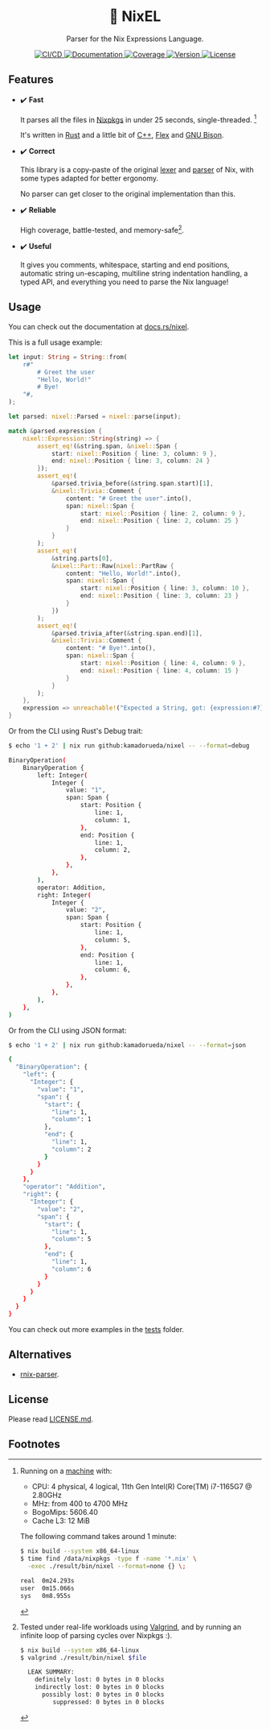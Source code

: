 <!--
SPDX-FileCopyrightText: 2022 Kevin Amado <kamadorueda@gmail.com>

SPDX-License-Identifier: GPL-3.0-only
-->

<h1 align="center">🐉 NixEL</h2>

<p align="center">Parser for the Nix Expressions Language.</p>

<p align="center">
  <a href="https://buildkite.com/kamadorueda/nixel">
    <img
      alt="CI/CD"
      src="https://badge.buildkite.com/e6a10842c4ea84190bee67360062b18a7e0c548f66ed0886a6.svg?branch=main"
    >
    </img>
  </a>
  <a href="https://docs.rs/nixel">
    <img
      alt="Documentation"
      src="https://img.shields.io/docsrs/nixel?color=brightgreen"
    >
    </img>
  </a>
  <a href="https://coveralls.io/github/kamadorueda/nixel?branch=main">
    <img
      alt="Coverage"
      src="https://coveralls.io/repos/github/kamadorueda/nixel/badge.svg?branch=main"
    >
    </img>
  </a>
  <a href="https://crates.io/crates/nixel">
    <img
      alt="Version"
      src="https://img.shields.io/crates/v/nixel?color=brightgreen"
    >
    </img>
  </a>
  <a href="https://spdx.org/licenses/GPL-3.0-only.html">
    <img
      alt="License"
      src="https://img.shields.io/crates/l/nixel?color=brightgreen"
    >
    </img>
  </a>
  <!-- <a href="https://crates.io/crates/santiago">
    <img
      alt="Downloads"
      src="https://img.shields.io/crates/d/santiago"
    >
    </img>
  </a> -->

</p>

## Features

- ✔️ **Fast**

  It parses all the files in [Nixpkgs](https://github.com/NixOS/nixpkgs)
  in under 25 seconds, single-threaded.
  [^benchmark-specs]

  It's written in [Rust](https://www.rust-lang.org/)
  and a little bit of [C++](https://isocpp.org/),
  [Flex](https://github.com/westes/flex)
  and [GNU Bison](https://www.gnu.org/software/bison/).

- ✔️ **Correct**

  This library is a copy-paste of the original
  [lexer](https://github.com/NixOS/nix/blob/dd1970c233a82328445b69e903574e14115ee933/src/libexpr/lexer.l)
  and [parser](https://github.com/NixOS/nix/blob/dd1970c233a82328445b69e903574e14115ee933/src/libexpr/parser.y)
  of Nix,
  with some types adapted for better ergonomy.

  No parser can get closer to the original implementation than this.

- ✔️ **Reliable**

  High coverage, battle-tested, and memory-safe[^memory-safe].

- ✔️ **Useful**

  It gives you comments, whitespace, starting and end positions,
  automatic string un-escaping, multiline string indentation handling,
  a typed API,
  and everything you need to parse the Nix language!

## Usage

You can check out the documentation at [docs.rs/nixel](https://docs.rs/nixel).

This is a full usage example:

```rust
let input: String = String::from(
    r#"
        # Greet the user
        "Hello, World!"
        # Bye!
    "#,
);

let parsed: nixel::Parsed = nixel::parse(input);

match &parsed.expression {
    nixel::Expression::String(string) => {
        assert_eq!(&string.span, &nixel::Span {
            start: nixel::Position { line: 3, column: 9 },
            end: nixel::Position { line: 3, column: 24 }
        });
        assert_eq!(
            &parsed.trivia_before(&string.span.start)[1],
            &nixel::Trivia::Comment {
                content: "# Greet the user".into(),
                span: nixel::Span {
                    start: nixel::Position { line: 2, column: 9 },
                    end: nixel::Position { line: 2, column: 25 }
                }
            }
        );
        assert_eq!(
            &string.parts[0],
            &nixel::Part::Raw(nixel::PartRaw {
                content: "Hello, World!".into(),
                span: nixel::Span {
                    start: nixel::Position { line: 3, column: 10 },
                    end: nixel::Position { line: 3, column: 23 }
                }
            })
        );
        assert_eq!(
            &parsed.trivia_after(&string.span.end)[1],
            &nixel::Trivia::Comment {
                content: "# Bye!".into(),
                span: nixel::Span {
                    start: nixel::Position { line: 4, column: 9 },
                    end: nixel::Position { line: 4, column: 15 }
                }
            }
        );
    },
    expression => unreachable!("Expected a String, got: {expression:#?}"),
}
```

Or from the CLI using Rust's Debug trait:

```sh
$ echo '1 + 2' | nix run github:kamadorueda/nixel -- --format=debug

BinaryOperation(
    BinaryOperation {
        left: Integer(
            Integer {
                value: "1",
                span: Span {
                    start: Position {
                        line: 1,
                        column: 1,
                    },
                    end: Position {
                        line: 1,
                        column: 2,
                    },
                },
            },
        ),
        operator: Addition,
        right: Integer(
            Integer {
                value: "2",
                span: Span {
                    start: Position {
                        line: 1,
                        column: 5,
                    },
                    end: Position {
                        line: 1,
                        column: 6,
                    },
                },
            },
        ),
    },
)
```

Or from the CLI using JSON format:

```sh
$ echo '1 + 2' | nix run github:kamadorueda/nixel -- --format=json

{
  "BinaryOperation": {
    "left": {
      "Integer": {
        "value": "1",
        "span": {
          "start": {
            "line": 1,
            "column": 1
          },
          "end": {
            "line": 1,
            "column": 2
          }
        }
      }
    },
    "operator": "Addition",
    "right": {
      "Integer": {
        "value": "2",
        "span": {
          "start": {
            "line": 1,
            "column": 5
          },
          "end": {
            "line": 1,
            "column": 6
          }
        }
      }
    }
  }
}
```

You can check out more examples
in the [tests](https://github.com/kamadorueda/nixel/tree/main/tests/cases) folder.

## Alternatives

- [rnix-parser](https://github.com/nix-community/rnix-parser).

## License

Please read [LICENSE.md](./LICENSE.md).

## Footnotes

[^benchmark-specs]:
    Running on a [machine](https://github.com/kamadorueda/machine) with:

    - CPU: 4 physical, 4 logical, 11th Gen Intel(R) Core(TM) i7-1165G7 @ 2.80GHz
    - MHz: from 400 to 4700 MHz
    - BogoMips: 5606.40
    - Cache L3: 12 MiB

    The following command takes around 1 minute:

    ```bash
    $ nix build --system x86_64-linux
    $ time find /data/nixpkgs -type f -name '*.nix' \
      -exec ./result/bin/nixel --format=none {} \;

    real  0m24.293s
    user  0m15.066s
    sys   0m8.955s
    ```

[^memory-safe]:
    Tested under real-life workloads using [Valgrind](https://valgrind.org/),
    and by running an infinite loop of parsing cycles over Nixpkgs :).

    ```bash
    $ nix build --system x86_64-linux
    $ valgrind ./result/bin/nixel $file

      LEAK SUMMARY:
        definitely lost: 0 bytes in 0 blocks
        indirectly lost: 0 bytes in 0 blocks
          possibly lost: 0 bytes in 0 blocks
             suppressed: 0 bytes in 0 blocks
    ```
